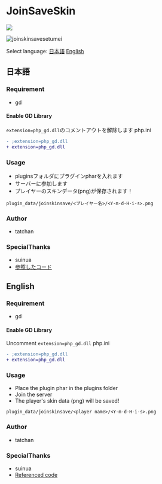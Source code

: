 
# JoinSaveSkin

[![](https://poggit.pmmp.io/shield.state/joinskinsave)](https://poggit.pmmp.io/p/joinskinsave)

![joinskinsavesetumei](https://user-images.githubusercontent.com/43107628/116814514-508f2500-ab94-11eb-82c3-d6a7d114b016.png)

Select language:
[日本語](#日本語)
[English](#English)

## 日本語

### Requirement
* gd

#### Enable GD Library
`extension=php_gd.dll`のコメントアウトを解除します
php.ini
```diff
- ;extension=php_gd.dll
+ extension=php_gd.dll
```

### Usage
* pluginsフォルダにプラグインpharを入れます
* サーバーに参加します
* プレイヤーのスキンデータ(png)が保存されます！

`plugin_data/joinskinsave/<プレイヤー名>/<Y-m-d-H-i-s>.png`
 
### Author
* tatchan

### SpecialThanks
* suinua
* [参照したコード](https://gist.github.com/suinua/315d8239dce060615e184acf2264bbfe)

## English

### Requirement
* gd

#### Enable GD Library
Uncomment `extension=php_gd.dll`
php.ini
```diff
- ;extension=php_gd.dll
+ extension=php_gd.dll
```

### Usage
* Place the plugin phar in the plugins folder
* Join the server
* The player's skin data (png) will be saved!

`plugin_data/joinskinsave/<player name>/<Y-m-d-H-i-s>.png`
 
### Author
* tatchan

### SpecialThanks
* suinua
* [Referenced code](https://gist.github.com/suinua/315d8239dce060615e184acf2264bbfe)
